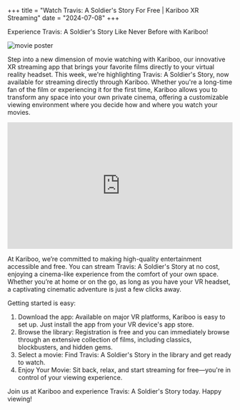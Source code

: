 +++
title = "Watch Travis: A Soldier's Story For Free | Kariboo XR Streaming"
date = "2024-07-08"
+++
<script src="https://cdn.jsdelivr.net/npm/hls.js@latest"></script>

Experience Travis: A Soldier's Story Like Never Before with Kariboo!

<img src="https://filmhub-poster-server.b-cdn.net/m37i-napc_travis_a_soldier_s_story_16x9.jpg" alt="movie poster" loading="lazy">

Step into a new dimension of movie watching with Kariboo, our innovative XR streaming app that brings your favorite films directly to your virtual reality headset. This week, we're highlighting Travis: A Soldier's Story, now available for streaming directly through Kariboo. Whether you're a long-time fan of the film or experiencing it for the first time, Kariboo allows you to transform any space into your own private cinema, offering a customizable viewing environment where you decide how and where you watch your movies.

<div class="videoWrapper">
    <iframe width="560" height="315" src="https://www.youtube.com/embed/S8wQ6Szlwkw?si=Jkibe-raLWK9uMYP" title="YouTube video player" frameborder="0" allow="accelerometer; autoplay; clipboard-write; encrypted-media; gyroscope; picture-in-picture; web-share" referrerpolicy="strict-origin-when-cross-origin" allowfullscreen></iframe>
</div>

At Kariboo, we’re committed to making high-quality entertainment accessible and free. You can stream Travis: A Soldier's Story at no cost, enjoying a cinema-like experience from the comfort of your own space. Whether you’re at home or on the go, as long as you have your VR headset, a captivating cinematic adventure is just a few clicks away.

Getting started is easy:

1. Download the app: Available on major VR platforms, Kariboo is easy to set up. Just install the app from your VR device's app store.
2. Browse the library: Registration is free and you can immediately browse through an extensive collection of films, including classics, blockbusters, and hidden gems.
3. Select a movie: Find Travis: A Soldier's Story in the library and get ready to watch.
4. Enjoy Your Movie: Sit back, relax, and start streaming for free—you're in control of your viewing experience.

Join us at Kariboo and experience Travis: A Soldier's Story today. Happy viewing!

<style>
.videoWrapper {
  position: relative;
  padding-bottom: 56.25%;
  /* 16:9 */
  padding-top: 0px;
  height: 0;
}
.videoWrapper iframe {
  position: absolute;
  top: 0;
  left: 0;
  width: 100%;
  height: 100%;
}
</style>
